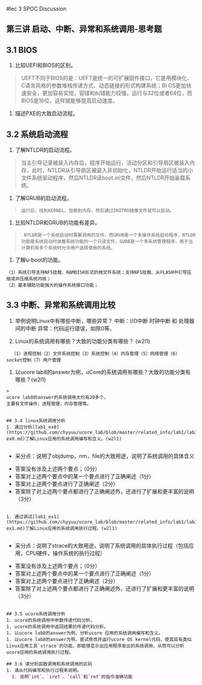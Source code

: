 #lec 3 SPOC Discussion

## 第三讲 启动、中断、异常和系统调用-思考题

## 3.1 BIOS
 1. 比较UEFI和BIOS的区别。
 
 >UEFT不同于BIOS的是：UEFT是统一的可扩展固件接口，它是用模块化、C语言风格的参数堆栈传递方式、动态链接的形式构建系统；BI     OS更加快速安全，更加容易实现，容错和纠错能力较强，运行与32位或者64位，而BIOS是16位，这样就能够提高启动速度。
 1. 描述PXE的大致启动流程。

## 3.2 系统启动流程
 1. 了解NTLDR的启动流程。
 
 >当主引导记录被装入内存后，程序开始运行，活动分区和引导扇区被装入内存，此时，NTLDR从引导扇区被装入并初始化，NTLDR开始运行适当的小文件系统驱动程序，然后NTLDR读boot.ini文件，然后NTLDR开始装载系统。

 1. 了解GRUB的启动流程。
 
 >     运行后，找到KERNEL，加载到内存，然后通过INITRD镜像文件就可以启动。

 1. 比较NTLDR和GRUB的功能有差异。
 
 >      NTLDR是一个系统启动时需要调用的文件，而GRUB是一个多操作系统启动程序，NTLDR功能是系统启动时装载系统功能的一个只读文件，GURB是一个多系统管理程序，用于当计算机有多个系统时允许用户选择使用的系统。

 1. 了解u-boot的功能。
 
>
    （1）系统引导支持NFS挂载、RAMDISK形式的根文件系统；支持NFS挂载、从FLASH中引导压缩或非压缩系统内核；
    （2）基本辅助功能强大的操作系统接口功能；

## 3.3 中断、异常和系统调用比较

>
 1. 举例说明Linux中有哪些中断，哪些异常？
 中断：I/O中断 时钟中断 和 处理器间的中断
 异常：代码运行错误，如除0等。

 1. Linux的系统调用有哪些？大致的功能分类有哪些？  (w2l1)
 
>
```linu下的系统调用有很多，大约有上百个。主要有以下几种：
  （1）进程控制（2）文件系统控制（3）系统控制（4）内存管理（5）网络管理（6）socket控制（7）用户管理
 ```
 
 1. 以ucore lab8的answer为例，uCore的系统调用有哪些？大致的功能分类有哪些？(w2l1)
 
 
 ```
 >
 ucore lab8的answer的系统调用大约有20多个，
 主要有文件操作，进程管理，内存管理等。
  
 
## 3.4 linux系统调用分析
 1. 通过分析[lab1_ex0](https://github.com/chyyuu/ucore_lab/blob/master/related_info/lab1/lab1-ex0.md)了解Linux应用的系统调用编写和含义。(w2l1)
 

 ```
  + 采分点：说明了objdump，nm，file的大致用途，说明了系统调用的具体含义
  - 答案没有涉及上述两个要点；（0分）
  - 答案对上述两个要点中的某一个要点进行了正确阐述（1分）
  - 答案对上述两个要点进行了正确阐述（2分）
  - 答案除了对上述两个要点都进行了正确阐述外，还进行了扩展和更丰富的说明（3分）
 
 ```
 
 1. 通过调试[lab1_ex1](https://github.com/chyyuu/ucore_lab/blob/master/related_info/lab1/lab1-ex1.md)了解Linux应用的系统调用执行过程。(w2l1)
 

 ```
  + 采分点：说明了strace的大致用途，说明了系统调用的具体执行过程（包括应用，CPU硬件，操作系统的执行过程）
  - 答案没有涉及上述两个要点；（0分）
  - 答案对上述两个要点中的某一个要点进行了正确阐述（1分）
  - 答案对上述两个要点进行了正确阐述（2分）
  - 答案除了对上述两个要点都进行了正确阐述外，还进行了扩展和更丰富的说明（3分）
 ```
 
## 3.5 ucore系统调用分析
 1. ucore的系统调用中参数传递代码分析。
 1. ucore的系统调用中返回结果的传递代码分析。
 1. 以ucore lab8的answer为例，分析ucore 应用的系统调用编写和含义。
 1. 以ucore lab8的answer为例，尝试修改并运行ucore OS kernel代码，使其具有类似Linux应用工具`strace`的功能，即能够显示出应用程序发出的系统调用，从而可以分析ucore应用的系统调用执行过程。
 
## 3.6 请分析函数调用和系统调用的区别
 1. 请从代码编写和执行过程来说明。
   1. 说明`int`、`iret`、`call`和`ret`的指令准确功能
 
